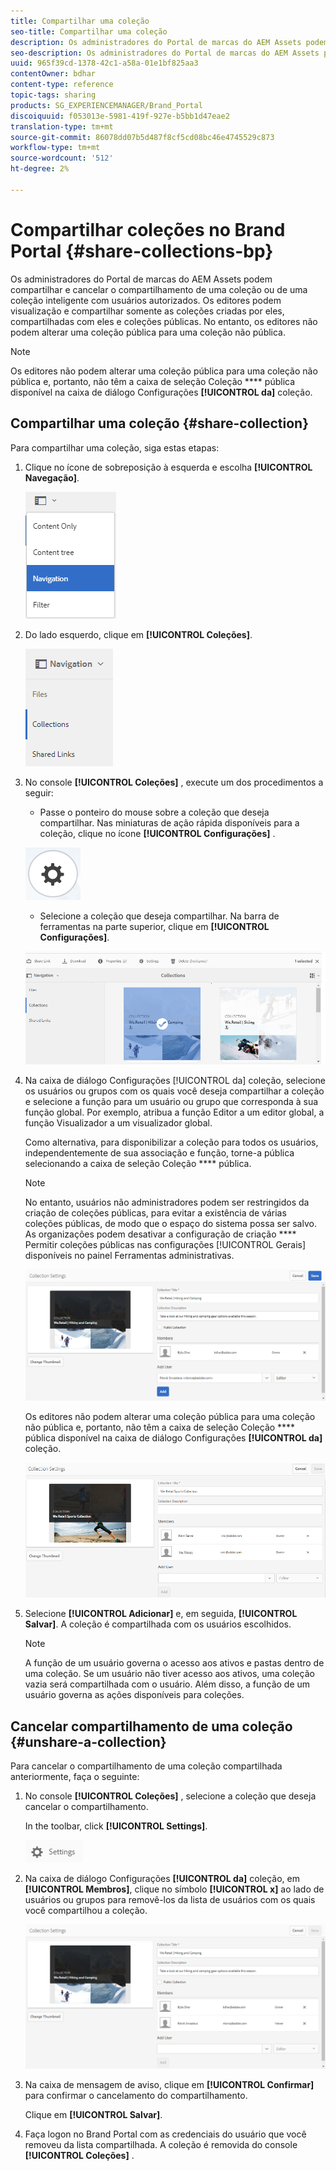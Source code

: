 ```yaml
---
title: Compartilhar uma coleção
seo-title: Compartilhar uma coleção
description: Os administradores do Portal de marcas do AEM Assets podem compartilhar e cancelar o compartilhamento de uma coleção ou de uma coleção inteligente com usuários autorizados. Os editores podem visualização e compartilhar somente as coleções criadas por eles, compartilhadas com eles e coleções públicas.
seo-description: Os administradores do Portal de marcas do AEM Assets podem compartilhar e cancelar o compartilhamento de uma coleção ou de uma coleção inteligente com usuários autorizados. Os editores podem visualização e compartilhar somente as coleções criadas por eles, compartilhadas com eles e coleções públicas.
uuid: 965f39cd-1378-42c1-a58a-01e1bf825aa3
contentOwner: bdhar
content-type: reference
topic-tags: sharing
products: SG_EXPERIENCEMANAGER/Brand_Portal
discoiquuid: f053013e-5981-419f-927e-b5bb1d47eae2
translation-type: tm+mt
source-git-commit: 86078dd07b5d487f8cf5cd08bc46e4745529c873
workflow-type: tm+mt
source-wordcount: '512'
ht-degree: 2%

---
```



# Compartilhar coleções no Brand Portal {#share-collections-bp}

Os administradores do Portal de marcas do AEM Assets podem compartilhar e cancelar o compartilhamento de uma coleção ou de uma coleção inteligente com usuários autorizados. Os editores podem visualização e compartilhar somente as coleções criadas por eles, compartilhadas com eles e coleções públicas. No entanto, os editores não podem alterar uma coleção pública para uma coleção não pública.

>[!NOTE]
>
>Os editores não podem alterar uma coleção pública para uma coleção não pública e, portanto, não têm a caixa de seleção Coleção **** pública disponível na caixa de diálogo Configurações **[!UICONTROL da]** coleção.

## Compartilhar uma coleção {#share-collection}

Para compartilhar uma coleção, siga estas etapas:

1. Clique no ícone de sobreposição à esquerda e escolha **[!UICONTROL Navegação]**.

   ![](assets/contenttree-1.png)

1. Do lado esquerdo, clique em **[!UICONTROL Coleções]**.

   ![](assets/access_collections.png)

1. No console **[!UICONTROL Coleções]** , execute um dos procedimentos a seguir:

   * Passe o ponteiro do mouse sobre a coleção que deseja compartilhar. Nas miniaturas de ação rápida disponíveis para a coleção, clique no ícone **[!UICONTROL Configurações]** .

   ![](assets/settings_thumbnail.png)

   * Selecione a coleção que deseja compartilhar. Na barra de ferramentas na parte superior, clique em **[!UICONTROL Configurações]**.

   ![](assets/collection-sharing.png)

1. Na caixa de diálogo Configurações [!UICONTROL da] coleção, selecione os usuários ou grupos com os quais você deseja compartilhar a coleção e selecione a função para um usuário ou grupo que corresponda à sua função global. Por exemplo, atribua a função Editor a um editor global, a função Visualizador a um visualizador global.

   Como alternativa, para disponibilizar a coleção para todos os usuários, independentemente de sua associação e função, torne-a pública selecionando a caixa de seleção Coleção **** pública.

   >[!NOTE]
   >
   >No entanto, usuários não administradores podem ser restringidos da criação de coleções públicas, para evitar a existência de várias coleções públicas, de modo que o espaço do sistema possa ser salvo. As organizações podem desativar a configuração de criação **** Permitir coleções públicas nas configurações [!UICONTROL Gerais] disponíveis no painel Ferramentas administrativas.

   ![](assets/collection_sharingadduser.png)

   Os editores não podem alterar uma coleção pública para uma coleção não pública e, portanto, não têm a caixa de seleção Coleção **** pública disponível na caixa de diálogo Configurações **[!UICONTROL da]** coleção.

   ![](assets/collection-setting-editor.png)

1. Selecione **[!UICONTROL Adicionar]** e, em seguida, **[!UICONTROL Salvar]**. A coleção é compartilhada com os usuários escolhidos.

   >[!NOTE]
   >
   >A função de um usuário governa o acesso aos ativos e pastas dentro de uma coleção. Se um usuário não tiver acesso aos ativos, uma coleção vazia será compartilhada com o usuário. Além disso, a função de um usuário governa as ações disponíveis para coleções.

## Cancelar compartilhamento de uma coleção {#unshare-a-collection}

Para cancelar o compartilhamento de uma coleção compartilhada anteriormente, faça o seguinte:

1. No console **[!UICONTROL Coleções]** , selecione a coleção que deseja cancelar o compartilhamento.

   In the toolbar, click **[!UICONTROL Settings]**.

   ![](assets/collection_settings.png)

1. Na caixa de diálogo Configurações **[!UICONTROL da]** coleção, em **[!UICONTROL Membros]**, clique no símbolo **[!UICONTROL x]** ao lado de usuários ou grupos para removê-los da lista de usuários com os quais você compartilhou a coleção.

   ![](assets/unshare_collection.png)

1. Na caixa de mensagem de aviso, clique em **[!UICONTROL Confirmar]** para confirmar o cancelamento do compartilhamento.

   Clique em **[!UICONTROL Salvar]**.

1. Faça logon no Brand Portal com as credenciais do usuário que você removeu da lista compartilhada. A coleção é removida do console **[!UICONTROL Coleções]** .
